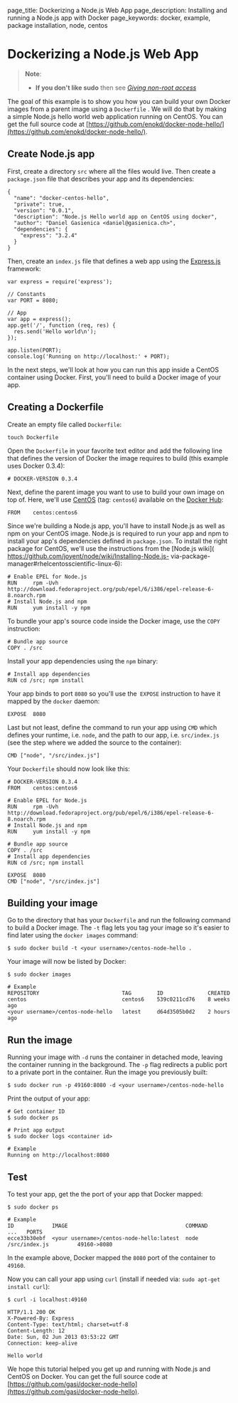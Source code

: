 page_title: Dockerizing a Node.js Web App
page_description: Installing and running a Node.js app with Docker
page_keywords: docker, example, package installation, node, centos

# Dockerizing a Node.js Web App

> **Note**: 
> - **If you don't like sudo** then see [*Giving non-root
>   access*](/installation/binaries/#dockergroup)

The goal of this example is to show you how you can build your own
Docker images from a parent image using a `Dockerfile`
. We will do that by making a simple Node.js hello world web
application running on CentOS. You can get the full source code at
[https://github.com/enokd/docker-node-hello/](https://github.com/enokd/docker-node-hello/).

## Create Node.js app

First, create a directory `src` where all the files
would live. Then create a `package.json` file that
describes your app and its dependencies:

    {
      "name": "docker-centos-hello",
      "private": true,
      "version": "0.0.1",
      "description": "Node.js Hello world app on CentOS using docker",
      "author": "Daniel Gasienica <daniel@gasienica.ch>",
      "dependencies": {
        "express": "3.2.4"
      }
    }

Then, create an `index.js` file that defines a web
app using the [Express.js](http://expressjs.com/) framework:

    var express = require('express');

    // Constants
    var PORT = 8080;

    // App
    var app = express();
    app.get('/', function (req, res) {
      res.send('Hello world\n');
    });

    app.listen(PORT);
    console.log('Running on http://localhost:' + PORT);

In the next steps, we'll look at how you can run this app inside a
CentOS container using Docker. First, you'll need to build a Docker
image of your app.

## Creating a Dockerfile

Create an empty file called `Dockerfile`:

    touch Dockerfile

Open the `Dockerfile` in your favorite text editor
and add the following line that defines the version of Docker the image
requires to build (this example uses Docker 0.3.4):

    # DOCKER-VERSION 0.3.4

Next, define the parent image you want to use to build your own image on
top of. Here, we'll use
[CentOS](https://registry.hub.docker.com/_/centos/) (tag: `centos6`)
available on the [Docker Hub](https://hub.docker.com/):

    FROM    centos:centos6

Since we're building a Node.js app, you'll have to install Node.js as
well as npm on your CentOS image. Node.js is required to run your app
and npm to install your app's dependencies defined in
`package.json`. To install the right package for
CentOS, we'll use the instructions from the [Node.js wiki](
https://github.com/joyent/node/wiki/Installing-Node.js-
via-package-manager#rhelcentosscientific-linux-6):

    # Enable EPEL for Node.js
    RUN     rpm -Uvh http://download.fedoraproject.org/pub/epel/6/i386/epel-release-6-8.noarch.rpm
    # Install Node.js and npm
    RUN     yum install -y npm

To bundle your app's source code inside the Docker image, use the `COPY`
instruction:

    # Bundle app source
    COPY . /src

Install your app dependencies using the `npm` binary:

    # Install app dependencies
    RUN cd /src; npm install

Your app binds to port `8080` so you'll use the` EXPOSE` instruction to have
it mapped by the `docker` daemon:

    EXPOSE  8080

Last but not least, define the command to run your app using `CMD` which
defines your runtime, i.e. `node`, and the path to our app, i.e. `src/index.js`
(see the step where we added the source to the container):

    CMD ["node", "/src/index.js"]

Your `Dockerfile` should now look like this:

    # DOCKER-VERSION 0.3.4
    FROM    centos:centos6

    # Enable EPEL for Node.js
    RUN     rpm -Uvh http://download.fedoraproject.org/pub/epel/6/i386/epel-release-6-8.noarch.rpm
    # Install Node.js and npm
    RUN     yum install -y npm

    # Bundle app source
    COPY . /src
    # Install app dependencies
    RUN cd /src; npm install

    EXPOSE  8080
    CMD ["node", "/src/index.js"]

## Building your image

Go to the directory that has your `Dockerfile` and run the following command
to build a Docker image. The `-t` flag lets you tag your image so it's easier
to find later using the `docker images` command:

    $ sudo docker build -t <your username>/centos-node-hello .

Your image will now be listed by Docker:

    $ sudo docker images

    # Example
    REPOSITORY                          TAG        ID              CREATED
    centos                              centos6    539c0211cd76    8 weeks ago
    <your username>/centos-node-hello   latest     d64d3505b0d2    2 hours ago

## Run the image

Running your image with `-d` runs the container in detached mode, leaving the
container running in the background. The `-p` flag redirects a public port to
a private port in the container. Run the image you previously built:

    $ sudo docker run -p 49160:8080 -d <your username>/centos-node-hello

Print the output of your app:

    # Get container ID
    $ sudo docker ps

    # Print app output
    $ sudo docker logs <container id>

    # Example
    Running on http://localhost:8080

## Test

To test your app, get the the port of your app that Docker mapped:

    $ sudo docker ps

    # Example
    ID            IMAGE                                     COMMAND              ...   PORTS
    ecce33b30ebf  <your username>/centos-node-hello:latest  node /src/index.js         49160->8080

In the example above, Docker mapped the `8080` port of the container to `49160`.

Now you can call your app using `curl` (install if needed via:
`sudo apt-get install curl`):

    $ curl -i localhost:49160

    HTTP/1.1 200 OK
    X-Powered-By: Express
    Content-Type: text/html; charset=utf-8
    Content-Length: 12
    Date: Sun, 02 Jun 2013 03:53:22 GMT
    Connection: keep-alive

    Hello world

We hope this tutorial helped you get up and running with Node.js and
CentOS on Docker. You can get the full source code at
[https://github.com/gasi/docker-node-hello](https://github.com/gasi/docker-node-hello).

